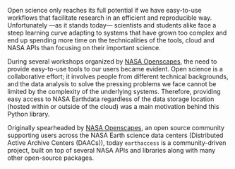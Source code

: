 Open science only reaches its full potential if we have easy-to-use workflows that facilitate research in an efficient and reproducible way. Unfortunately —as it stands today— scientists and students alike face a steep learning curve adapting to systems that have grown too complex and end up spending more time on the technicalities of the tools, cloud and NASA APIs than focusing on their important science.

During several workshops organized by [NASA Openscapes](https://nasa-openscapes.github.io/events.html), the need to provide easy-to-use tools to our users became evident. Open science is a collaborative effort; it involves people from different technical backgrounds, and the data analysis to solve the pressing problems we face cannot be limited by the complexity of the underlying systems. Therefore, providing easy access to NASA Earthdata regardless of the data storage location (hosted within or outside of the cloud) was a main motivation behind this Python library.

Originally spearheaded by [NASA Openscapes](https://nasa-openscapes.github.io/), an open source community supporting users across the NASA Earth science data centers (Distributed Active Archive Centers (DAACs)), today `earthaccess` is a community-driven project, built on top of several NASA APIs and libraries along with many other open-source packages.